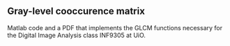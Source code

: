 ## Gray-level cooccurence matrix

Matlab code and a PDF that implements the GLCM functions necessary for the Digital Image Analysis class INF9305 at UiO.



